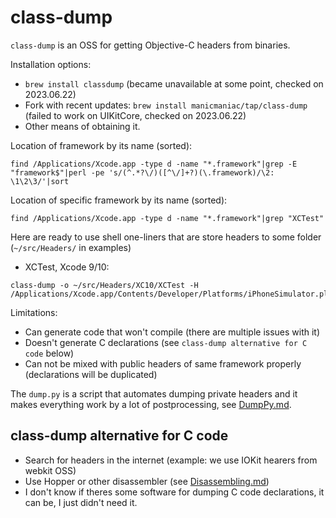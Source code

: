 # class-dump

`class-dump` is an OSS for getting Objective-C headers from binaries.

Installation options:

- `brew install classdump` (became unavailable at some point, checked on 2023.06.22)
- Fork with recent updates: `brew install manicmaniac/tap/class-dump` (failed to work on UIKitCore, checked on 2023.06.22)
- Other means of obtaining it.

Location of framework by its name (sorted):

```
find /Applications/Xcode.app -type d -name "*.framework"|grep -E "framework$"|perl -pe 's/(^.*?\/)([^\/]+?)(\.framework)/\2: \1\2\3/'|sort
```

Location of specific framework by its name (sorted):
```
find /Applications/Xcode.app -type d -name "*.framework"|grep "XCTest"
```

Here are ready to use shell one-liners that are store headers to some folder (`~/src/Headers/` in examples)

- XCTest, Xcode 9/10:

```
class-dump -o ~/src/Headers/XC10/XCTest -H /Applications/Xcode.app/Contents/Developer/Platforms/iPhoneSimulator.platform/Developer/Library/Frameworks/XCTest.framework
```

Limitations:

- Can generate code that won't compile (there are multiple issues with it)
- Doesn't generate C declarations (see `class-dump alternative for C code` below)
- Can not be mixed with public headers of same framework properly (declarations will be duplicated)

The `dump.py` is a script that automates dumping private headers and it makes everything work by a lot of postprocessing, see [DumpPy.md](DumpPy.md).

## class-dump alternative for C code

- Search for headers in the internet (example: we use IOKit hearers from webkit OSS)
- Use Hopper or other disassembler (see [Disassembling.md]([Disassembling.md]))
- I don't know if theres some software for dumping C code declarations, it can be, I just didn't need it.
